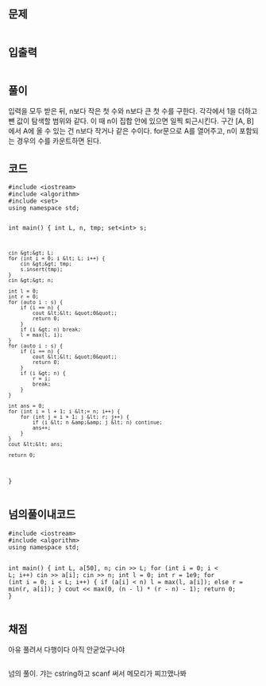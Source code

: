 <h2 id="문제">문제</h2>
<p><img alt="" src="https://velog.velcdn.com/images/coolgamja_/post/ff34830c-82d2-4b50-b907-57e4253ae9fb/image.png" /></p>
<h2 id="입출력">입출력</h2>
<p><img alt="" src="https://velog.velcdn.com/images/coolgamja_/post/73b722be-a653-47dc-9a7f-384438b294ce/image.png" /></p>
<h2 id="풀이">풀이</h2>
<p>입력을 모두 받은 뒤, n보다 작은 첫 수와 n보다 큰 첫 수를 구한다.
각각에서 1을 더하고 뺀 값이 탐색할 범위와 같다.
이 때 n이 집합 안에 있으면 일찍 퇴근시킨다.
구간 [A, B]에서 A에 올 수 있는 건 n보다 작거나 같은 수이다.
for문으로 A를 열어주고, n이 포함되는 경우의 수를 카운트하면 된다.</p>
<h2 id="코드">코드</h2>
<pre><code class="language-cpp">#include &lt;iostream&gt;
#include &lt;algorithm&gt;
#include &lt;set&gt;
using namespace std;

int main() {
    int L, n, tmp;
    set&lt;int&gt; s;

    cin &gt;&gt; L;
    for (int i = 0; i &lt; L; i++) {
        cin &gt;&gt; tmp;
        s.insert(tmp);
    }
    cin &gt;&gt; n;

    int l = 0;
    int r = 0;
    for (auto i : s) {
        if (i == n) {
            cout &lt;&lt; &quot;0&quot;;
            return 0;
        }
        if (i &gt; n) break;
        l = max(l, i);
    }
    for (auto i : s) {
        if (i == n) {
            cout &lt;&lt; &quot;0&quot;;
            return 0;
        }
        if (i &gt; n) {
            r = i;
            break;
        }
    }

    int ans = 0;
    for (int i = l + 1; i &lt;= n; i++) {
        for (int j = i + 1; j &lt; r; j++) {
            if (i &lt; n &amp;&amp; j &lt; n) continue;
            ans++;
        }
    }        
    cout &lt;&lt; ans;

    return 0;
}</code></pre>
<h2 id="넘의풀이내코드">넘의풀이내코드</h2>
<pre><code class="language-cpp">#include &lt;iostream&gt;
#include &lt;algorithm&gt;
using namespace std;

int main() {
    int L, a[50], n;
    cin &gt;&gt; L;
    for (int i = 0; i &lt; L; i++) cin &gt;&gt; a[i];
    cin &gt;&gt; n;
    int l = 0;
    int r = 1e9;
    for (int i = 0; i &lt; L; i++) {
        if (a[i] &lt; n) l = max(l, a[i]);
        else r = min(r, a[i]);
    }
    cout &lt;&lt; max(0, (n - l) * (r - n) - 1);
    return 0;
}</code></pre>
<h2 id="채점">채점</h2>
<p>아유 풀려서 다행이다 아직 안굳었구나야</p>
<p><img alt="" src="https://velog.velcdn.com/images/coolgamja_/post/86d29b80-f7b4-4db9-b964-76d1a356285c/image.png" /></p>
<p>넘의 풀이. 갸는 cstring하고 scanf 써서 메모리가 찌끄맸나봐</p>
<p><img alt="" src="https://velog.velcdn.com/images/coolgamja_/post/567016d7-8ee1-4844-b532-fd87c4eff710/image.png" /></p>